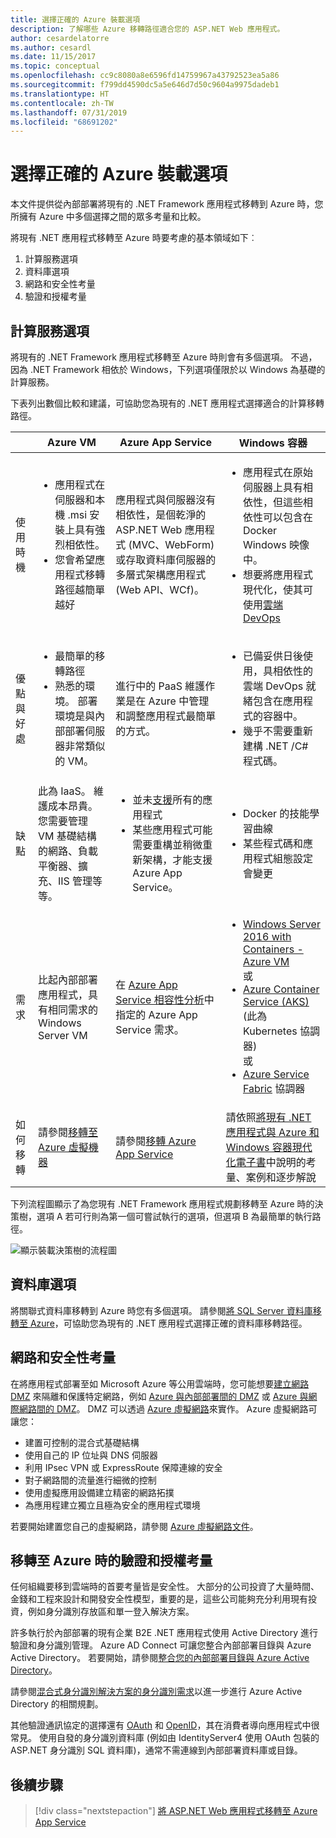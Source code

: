 ```yaml
---
title: 選擇正確的 Azure 裝載選項
description: 了解哪些 Azure 移轉路徑適合您的 ASP.NET Web 應用程式。
author: cesardelatorre
ms.author: cesardl
ms.date: 11/15/2017
ms.topic: conceptual
ms.openlocfilehash: cc9c8080a8e6596fd14759967a43792523ea5a86
ms.sourcegitcommit: f799dd4590dc5a5e646d7d50c9604a9975dadeb1
ms.translationtype: HT
ms.contentlocale: zh-TW
ms.lasthandoff: 07/31/2019
ms.locfileid: "68691202"
---
```

# <a name="choose-the-right-azure-hosting-option"></a>選擇正確的 Azure 裝載選項 

本文件提供從內部部署將現有的 .NET Framework 應用程式移轉到 Azure 時，您所擁有 Azure 中多個選擇之間的眾多考量和比較。

將現有 .NET 應用程式移轉至 Azure 時要考慮的基本領域如下︰

1.  計算服務選項
2.  資料庫選項
3.  網路和安全性考量
4.  驗證和授權考量

## <a name="compute-choices"></a>計算服務選項

將現有的 .NET Framework 應用程式移轉至 Azure 時則會有多個選項。  不過，因為 .NET Framework 相依於 Windows，下列選項僅限於以 Windows 為基礎的計算服務。

下表列出數個比較和建議，可協助您為現有的 .NET 應用程式選擇適合的計算移轉路徑。

|                 | Azure VM | Azure App Service | Windows 容器 |
|-----------------|-----------|-------------------|--------------------|
|使用時機      |<ul><li>應用程式在伺服器和本機 .msi 安裝上具有強烈相依性。</li><li>您會希望應用程式移轉路徑越簡單越好</li></ul>|應用程式與伺服器沒有相依性，是個乾淨的 ASP.NET Web 應用程式 (MVC、WebForm) 或存取資料庫伺服器的多層式架構應用程式 (Web API、WCf)。 |<ul><li>應用程式在原始伺服器上具有相依性，但這些相依性可以包含在 Docker Windows 映像中。</li><li>想要將應用程式現代化，使其可使用[雲端 DevOps](https://docs.microsoft.com/dotnet/standard/modernize-with-azure-and-containers/lift-and-shift-existing-apps-devops/reasons-to-lift-and-shift-existing-net-apps-to-cloud-devops-ready-applications)</li></ul>|
|優點與好處  |<ul><li>最簡單的移轉路徑</li><li>熟悉的環境。 部署環境是與內部部署伺服器非常類似的 VM。</li></ul> |進行中的 PaaS 維護作業是在 Azure 中管理和調整應用程式最簡單的方式。 |<ul><li>已備妥供日後使用，具相依性的雲端 DevOps 就緒包含在應用程式的容器中。</li><li>幾乎不需要重新建構 .NET /C# 程式碼。</li></ul> |
|缺點             |此為 IaaS。 維護成本昂貴。 您需要管理 VM 基礎結構的網路、負載平衡器、擴充、IIS 管理等等。 |<ul><li>並未[支援](http://www.migratetoazure.net/ReadinessAssessment)所有的應用程式</li><li>某些應用程式可能需要重構並稍微重新架構，才能支援 Azure App Service。</li></ul> |<ul><li>Docker 的技能學習曲線</li><li>某些程式碼和應用程式組態設定會變更</li></ul>|
|需求 |比起內部部署應用程式，具有相同需求的 Windows Server VM | 在 [Azure App Service 相容性分析](https://www.migratetoazure.net/Resources)中指定的 Azure App Service 需求。 |<ul><li>[Windows Server 2016 with Containers - Azure VM](https://azuremarketplace.microsoft.com/marketplace/apps/Microsoft.WindowsServer?tab=Overview)<br />或</li><li>[Azure Container Service (AKS)](https://azure.microsoft.com/services/container-service/) (此為 Kubernetes 協調器)<br />或<li>[Azure Service Fabric](https://azure.microsoft.com/services/service-fabric/) 協調器</li></ul> |
|如何移轉 |請參閱[移轉至 Azure 虛擬機器](https://go.microsoft.com/fwlink/?linkid=862531) | 請參閱[移轉 Azure App Service](https://go.microsoft.com/fwlink/?linkid=862532) | 請依照[將現有 .NET 應用程式與 Azure 和 Windows 容器現代化電子書](https://aka.ms/liftandshiftwithcontainersebook)中說明的考量、案例和逐步解說 |

 下列流程圖顯示了為您現有 .NET Framework 應用程式規劃移轉至 Azure 時的決策樹，選項 A 若可行則為第一個可嘗試執行的選項，但選項 B 為最簡單的執行路徑。

![顯示裝載決策樹的流程圖](media/dotnet-howto-choose-migration/decision-tree.png)

## <a name="database-choices"></a>資料庫選項

將關聯式資料庫移轉到 Azure 時您有多個選項。 請參閱[將 SQL Server 資料庫移轉至 Azure](https://go.microsoft.com/fwlink/?linkid=862533)，可協助您為現有的 .NET 應用程式選擇正確的資料庫移轉路徑。

## <a name="networking-and-security-considerations"></a>網路和安全性考量

在將應用程式部署至如 Microsoft Azure 等公用雲端時，您可能想要[建立網路 DMZ](https://docs.microsoft.com/azure/architecture/reference-architectures/dmz/) 來隔離和保護特定網路，例如 [Azure 與內部部署間的 DMZ](https://docs.microsoft.com/azure/architecture/reference-architectures/dmz/secure-vnet-hybrid) 或 [Azure 與網際網路間的 DMZ](https://docs.microsoft.com/azure/architecture/reference-architectures/dmz/secure-vnet-dmz)。 DMZ 可以透過 [Azure 虛擬網路](https://docs.microsoft.com/azure/virtual-network/virtual-networks-overview)來實作。
Azure 虛擬網路可讓您：

- 建置可控制的混合式基礎結構
- 使用自己的 IP 位址與 DNS 伺服器
- 利用 IPsec VPN 或 ExpressRoute 保障連線的安全
- 對子網路間的流量進行細微的控制
- 使用虛擬應用設備建立精密的網路拓撲
- 為應用程建立獨立且極為安全的應用程式環境
 
若要開始建置您自己的虛擬網路，請參閱 [Azure 虛擬網路文件](https://docs.microsoft.com/azure/virtual-network/)。

## <a name="authentication-and-authorization-considerations-when-migrating-to-azure"></a>移轉至 Azure 時的驗證和授權考量

任何組織要移到雲端時的首要考量皆是安全性。 大部分的公司投資了大量時間、金錢和工程來設計和開發安全性模型，重要的是，這些公司能夠充分利用現有投資，例如身分識別存放區和單一登入解決方案。

許多執行於內部部署的現有企業 B2E .NET 應用程式使用 Active Directory 進行驗證和身分識別管理。  Azure AD Connect 可讓您整合內部部署目錄與 Azure Active Directory。  若要開始，請參閱[整合您的內部部署目錄與 Azure Active Directory](https://docs.microsoft.com/azure/active-directory/connect/active-directory-aadconnect)。

請參閱[混合式身分識別解決方案的身分識別需求](https://docs.microsoft.com/azure/active-directory/active-directory-hybrid-identity-design-considerations-business-needs)以進一步進行 Azure Active Directory 的相關規劃。

其他驗證通訊協定的選擇還有 [OAuth](https://en.wikipedia.org/wiki/OAuth) 和 [OpenID](https://en.wikipedia.org/wiki/OpenID)，其在消費者導向應用程式中很常見。  使用自發的身分識別資料庫 (例如由 IdentityServer4 使用 OAuth 包裝的 ASP.NET 身分識別 SQL 資料庫)，通常不需連線到內部部署資料庫或目錄。

## <a name="next-steps"></a>後續步驟

> [!div class="nextstepaction"]
> [將 ASP.NET Web 應用程式移轉至 Azure App Service](dotnet-howto-migrate-app-service.md)
